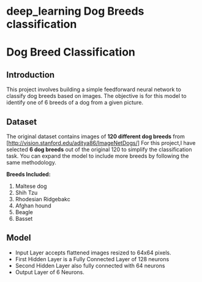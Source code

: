 # deep_learning Dog Breeds classification
 # Dog Breed Classification

## Introduction

This project involves building a simple feedforward neural network to classify dog breeds based on images. The objective is for this model to identify one of 6 breeds of a dog from a given picture.

## Dataset
The original dataset contains images of **120 different dog breeds** from  [http://vision.stanford.edu/aditya86/ImageNetDogs/] For this project,I have selected **6 dog breeds** out of the original 120 to simplify the classification task. You can expand the model to include more breeds by following the same methodology.

**Breeds Included:**
1. Maltese dog
2. Shih Tzu
3. Rhodesian Ridgebakc
4. Afghan hound
5. Beagle
6. Basset


## Model
- Input Layer accepts flattened images resized to 64x64 pixels.
- First Hidden Layer is a Fully Connected Layer of 128 neurons
- Second Hidden Layer also fully connected with 64 neurons
- Output Layer of 6 Neurons.
